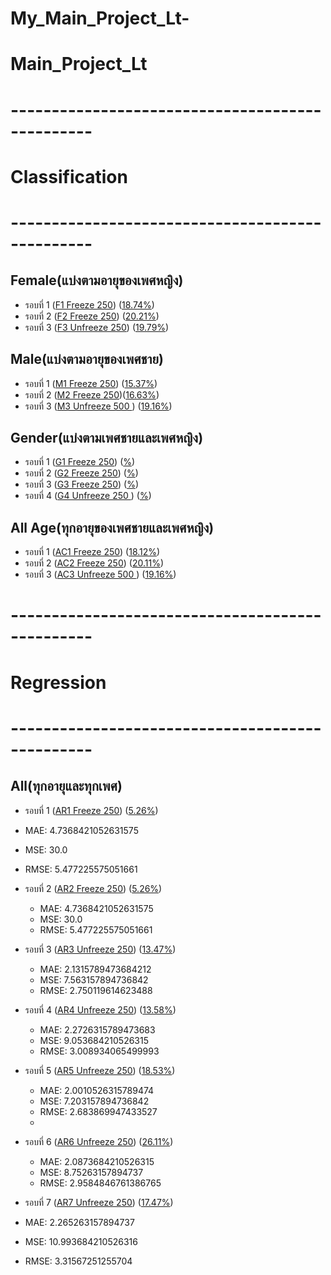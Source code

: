 # My_Main_Project_Lt-
# Main_Project_Lt

# ------------------------------------------------
# Classification
# ------------------------------------------------
## Female(แบ่งตามอายุของเพศหญิง)
 - รอบที่ 1 ([F1 Freeze 250](https://github.com/Wanita-8943/My_Main_Project_Lt-/blob/main/F1_Train_Freeze_250.ipynb)) ([18.74%](https://github.com/Wanita-8943/My_Main_Project_Lt-/blob/main/F1_Predict_Freeze.ipynb))
 - รอบที่ 2 ([F2 Freeze 250](https://github.com/Wanita-8943/My_Main_Project_Lt-/blob/main/F2_Train_Freeze_250.ipynb))  ([20.21%](https://github.com/Wanita-8943/My_Main_Project_Lt-/blob/main/F2_Predict_Freeze.ipynb))
 - รอบที่ 3 ([F3 Unfreeze 250](https://github.com/Wanita-8943/My_Main_Project_Lt-/blob/main/F3_Train_Unfreeze_250.ipynb)) ([19.79%](https://github.com/Wanita-8943/My_Main_Project_Lt-/blob/main/F3_Predict_Unfreeze_250.ipynb))

   
 ## Male(แบ่งตามอายุของเพศชาย)
  - รอบที่ 1 ([M1 Freeze 250](https://github.com/Wanita-8943/My_Main_Project_Lt-/blob/main/M1_Train_Freeze_250_Lt.ipynb)) ([15.37%](https://github.com/Wanita-8943/My_Main_Project_Lt-/blob/main/M1_Predict_Freeze.ipynb))
  - รอบที่ 2 ([M2 Freeze 250](https://github.com/Wanita-8943/My_Main_Project_Lt-/blob/main/M2_Train_Freeze_250.ipynb))([16.63%](https://github.com/Wanita-8943/My_Main_Project_Lt-/blob/main/M2_Predict_Freeze.ipynb))
  - รอบที่ 3 ([M3 Unfreeze 500 ](https://github.com/Wanita-8943/My_Main_Project_Lt-/blob/main/M3_Train_Unfreeze_500.ipynb)) ([19.16%](https://github.com/Wanita-8943/My_Main_Project_Lt-/blob/main/M3_Predict_Unfreeze_500_Lt.ipynb))
   
 ## Gender(แบ่งตามเพศชายและเพศหญิง)
  - รอบที่ 1 ([G1 Freeze 250]())   ([%]()) 
  - รอบที่ 2 ([G2 Freeze 250]())  ([%]())
  - รอบที่ 3 ([G3 Freeze 250]()) ([%]())
  - รอบที่ 4 ([G4 Unfreeze 250 ]()) ([%]())
   
   ## All Age(ทุกอายุของเพศชายและเพศหญิง)
  - รอบที่ 1 ([AC1 Freeze 250](https://github.com/Wanita-8943/My_Main_Project_Lt-/blob/main/AC1_Train_Freeze_250_Lt.ipynb)) ([18.12%](https://github.com/Wanita-8943/My_Main_Project_Lt-/blob/main/AC1_Predict_Freeze_Lt.ipynb))
 - รอบที่ 2 ([AC2 Freeze 250](https://colab.research.google.com/drive/1a9B1azmSkmzJIct6Ykzc34sOiLH83gx6?authuser=1#scrollTo=D-hCRloc3t39))  ([20.11%](https://github.com/Wanita-8943/My_Main_Project_Lt-/blob/main/AC2_Predict_Freeze_Lt.ipynb))
 - รอบที่ 3 ([AC3 Unfreeze 500 ](https://github.com/Wanita-8943/My_Main_Project_Lt-/blob/main/AC3_Train_Unfreeze_500_Lt.ipynb)) ([19.16%](https://github.com/Wanita-8943/My_Main_Project_Lt-/blob/main/AC3_Predict_Unfreeze_500_Lt.ipynb))
   
   
# ------------------------------------------------
# Regression
# ------------------------------------------------

## All(ทุกอายุและทุกเพศ) 
  - รอบที่ 1 ([AR1 Freeze 250](https://github.com/Wanita-8943/My_Main_Project_Lt-/blob/main/5.1_(4e-4)AR1_Train_Freeze_250_Lt.ipynb)) ([5.26%](https://github.com/Wanita-8943/My_Main_Project_Lt-/blob/main/5.1_(4e-4)AR1_Predict_Freeze_250_Lt.ipynb))
   - MAE: 4.7368421052631575
   - MSE: 30.0
   - RMSE: 5.477225575051661
 - รอบที่ 2 ([AR2 Freeze 250](https://github.com/Wanita-8943/My_Main_Project_Lt-/blob/main/5.2_(4e-4)AR2_Train_Freeze_250_Lt.ipynb))  ([5.26%](https://github.com/Wanita-8943/My_Main_Project_Lt-/blob/main/5.2_(4e-4)AR2_Predict_Freeze_250_Lt.ipynb))
   - MAE: 4.7368421052631575
   - MSE: 30.0
   - RMSE: 5.477225575051661
 - รอบที่ 3 ([AR3 Unfreeze 250](https://github.com/Wanita-8943/My_Main_Project_Lt-/blob/main/5.3_(4e-4)AR3_Train_Unfreeze_250_Lt.ipynb)) ([13.47%](https://github.com/Wanita-8943/My_Main_Project_Lt-/blob/main/5.3_(4e-4)AR3_Predict_Unfreeze_250_Lt.ipynb))
   - MAE: 2.1315789473684212
   - MSE: 7.563157894736842
   - RMSE: 2.750119614623488
   
 - รอบที่ 4 ([AR4 Unfreeze 250](https://github.com/Wanita-8943/My_Main_Project_Lt-/blob/main/5.4_(4e-4)AR4_Train_Unfreeze_250_Lt.ipynb)) ([13.58%](https://github.com/Wanita-8943/My_Main_Project_Lt-/blob/main/5.4_(4e-4)AR4_Predict_Unfreeze_250_Lt.ipynb))
   - MAE: 2.2726315789473683
   - MSE: 9.053684210526315
   - RMSE: 3.008934065499993
  
 - รอบที่ 5 ([AR5 Unfreeze 250](https://github.com/Wanita-8943/My_Main_Project_Lt-/blob/main/5.5_(4e-4)AR5_Train_Unfreeze_250_Lt.ipynb)) ([18.53%](https://github.com/Wanita-8943/My_Main_Project_Lt-/blob/main/5.5_(4e-4)AR5_Predict_Unfreeze_250_Lt.ipynb))
   - MAE: 2.0010526315789474
   - MSE: 7.203157894736842
   - RMSE: 2.683869947433527
   - 
 - รอบที่ 6 ([AR6 Unfreeze 250](https://github.com/Wanita-8943/My_Main_Project_Lt-/blob/main/5.6_(4e-4)AR6_Train_Unfreeze_250_Lt.ipynb)) ([26.11%](https://github.com/Wanita-8943/My_Main_Project_Lt-/blob/main/5.6_(4e-4)AR6_Predict_Unfreeze_250_Lt.ipynb))
   - MAE: 2.0873684210526315
   - MSE: 8.75263157894737
   - RMSE: 2.9584846761386765
 
  - รอบที่ 7 ([AR7 Unfreeze 250](https://github.com/Wanita-8943/My_Main_Project_Lt-/blob/main/5.7_(4e-4)AR7_Train_Unfreeze_250_Lt.ipynb)) ([17.47%](https://github.com/Wanita-8943/My_Main_Project_Lt-/blob/main/5.7_(4e-4)AR7_Predict_Unfreeze_250_Lt.ipynb))
   - MAE: 2.265263157894737
   - MSE: 10.993684210526316
   - RMSE: 3.31567251255704
